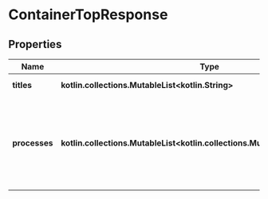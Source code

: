 
# ContainerTopResponse

## Properties
Name | Type | Description | Notes
------------ | ------------- | ------------- | -------------
**titles** | **kotlin.collections.MutableList&lt;kotlin.String&gt;** | The ps column titles |  [optional]
**processes** | **kotlin.collections.MutableList&lt;kotlin.collections.MutableList&lt;kotlin.String&gt;&gt;** | Each process running in the container, where each is process is an array of values corresponding to the titles.  |  [optional]



